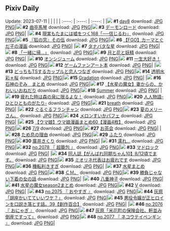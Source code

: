 ## Pixiv Daily
Update: 2023-07-11
|      |      |      |
| :----: | :----: | :----: |
|![](https://pixiv.microyu.workers.dev/c/240x480/img-master/img/2023/07/09/01/02/41/109747127_p0_master1200.jpg) **#1** [day8](https://www.pixiv.net/artworks/109747127) download: [JPG](https://pixiv.microyu.workers.dev/img-original/img/2023/07/09/01/02/41/109747127_p0.jpg) [PNG](https://pixiv.microyu.workers.dev/img-original/img/2023/07/09/01/02/41/109747127_p0.png)|![](https://pixiv.microyu.workers.dev/c/240x480/img-master/img/2023/07/10/00/00/36/109779063_p0_master1200.jpg) **#2** [曲亭馬琴](https://www.pixiv.net/artworks/109779063) download: [JPG](https://pixiv.microyu.workers.dev/img-original/img/2023/07/10/00/00/36/109779063_p0.jpg) [PNG](https://pixiv.microyu.workers.dev/img-original/img/2023/07/10/00/00/36/109779063_p0.png)|![](https://pixiv.microyu.workers.dev/c/240x480/img-master/img/2023/07/10/00/00/37/109779066_p0_master1200.jpg) **#3** [デーモンロード](https://www.pixiv.net/artworks/109779066) download: [JPG](https://pixiv.microyu.workers.dev/img-original/img/2023/07/10/00/00/37/109779066_p0.jpg) [PNG](https://pixiv.microyu.workers.dev/img-original/img/2023/07/10/00/00/37/109779066_p0.png)|
|![](https://pixiv.microyu.workers.dev/c/240x480/img-master/img/2023/07/09/18/13/50/109766257_p0_master1200.jpg) **#4** [現実もたまには嘘をつく168「──信じるわ」](https://www.pixiv.net/artworks/109766257) download: [JPG](https://pixiv.microyu.workers.dev/img-original/img/2023/07/09/18/13/50/109766257_p0.jpg) [PNG](https://pixiv.microyu.workers.dev/img-original/img/2023/07/09/18/13/50/109766257_p0.png)|![](https://pixiv.microyu.workers.dev/c/240x480/img-master/img/2023/07/10/11/40/07/109790017_p0_master1200.jpg) **#5** [『狐の窓』その伍](https://www.pixiv.net/artworks/109790017) download: [JPG](https://pixiv.microyu.workers.dev/img-original/img/2023/07/10/11/40/07/109790017_p0.jpg) [PNG](https://pixiv.microyu.workers.dev/img-original/img/2023/07/10/11/40/07/109790017_p0.png)|![](https://pixiv.microyu.workers.dev/c/240x480/img-master/img/2023/07/09/10/06/11/109755111_p0_master1200.jpg) **#6** [【FGO】カーマとぐだ子の漫画](https://www.pixiv.net/artworks/109755111) download: [JPG](https://pixiv.microyu.workers.dev/img-original/img/2023/07/09/10/06/11/109755111_p0.jpg) [PNG](https://pixiv.microyu.workers.dev/img-original/img/2023/07/09/10/06/11/109755111_p0.png)|
|![](https://pixiv.microyu.workers.dev/c/240x480/img-master/img/2023/07/09/07/30/01/109752680_p0_master1200.jpg) **#7** [タナバタな星](https://www.pixiv.net/artworks/109752680) download: [JPG](https://pixiv.microyu.workers.dev/img-original/img/2023/07/09/07/30/01/109752680_p0.jpg) [PNG](https://pixiv.microyu.workers.dev/img-original/img/2023/07/09/07/30/01/109752680_p0.png)|![](https://pixiv.microyu.workers.dev/c/240x480/img-master/img/2023/07/10/08/02/15/109787350_p0_master1200.jpg) **#8** [「一緒に帰…」](https://www.pixiv.net/artworks/109787350) download: [JPG](https://pixiv.microyu.workers.dev/img-original/img/2023/07/10/08/02/15/109787350_p0.jpg) [PNG](https://pixiv.microyu.workers.dev/img-original/img/2023/07/10/08/02/15/109787350_p0.png)|![](https://pixiv.microyu.workers.dev/c/240x480/img-master/img/2023/07/10/00/00/54/109779122_p0_master1200.jpg) **#9** [月と花と妖精](https://www.pixiv.net/artworks/109779122) download: [JPG](https://pixiv.microyu.workers.dev/img-original/img/2023/07/10/00/00/54/109779122_p0.jpg) [PNG](https://pixiv.microyu.workers.dev/img-original/img/2023/07/10/00/00/54/109779122_p0.png)|
|![](https://pixiv.microyu.workers.dev/c/240x480/img-master/img/2023/07/09/00/33/48/109746271_p0_master1200.jpg) **#10** [オンシジューム](https://www.pixiv.net/artworks/109746271) download: [JPG](https://pixiv.microyu.workers.dev/img-original/img/2023/07/09/00/33/48/109746271_p0.jpg) [PNG](https://pixiv.microyu.workers.dev/img-original/img/2023/07/09/00/33/48/109746271_p0.png)|![](https://pixiv.microyu.workers.dev/c/240x480/img-master/img/2023/07/09/13/49/41/109759902_p0_master1200.jpg) **#11** [一生大好き！](https://www.pixiv.net/artworks/109759902) download: [JPG](https://pixiv.microyu.workers.dev/img-original/img/2023/07/09/13/49/41/109759902_p0.jpg) [PNG](https://pixiv.microyu.workers.dev/img-original/img/2023/07/09/13/49/41/109759902_p0.png)|![](https://pixiv.microyu.workers.dev/c/240x480/img-master/img/2023/07/09/13/29/06/109744905_p0_master1200.jpg) **#12** [ゲームファンアート本](https://www.pixiv.net/artworks/109744905) download: [JPG](https://pixiv.microyu.workers.dev/img-original/img/2023/07/09/13/29/06/109744905_p0.jpg) [PNG](https://pixiv.microyu.workers.dev/img-original/img/2023/07/09/13/29/06/109744905_p0.png)|
|![](https://pixiv.microyu.workers.dev/c/240x480/img-master/img/2023/07/09/00/01/07/109744854_p0_master1200.jpg) **#13** [どっちもTSするカップルと恋人つなぎ](https://www.pixiv.net/artworks/109744854) download: [JPG](https://pixiv.microyu.workers.dev/img-original/img/2023/07/09/00/01/07/109744854_p0.jpg) [PNG](https://pixiv.microyu.workers.dev/img-original/img/2023/07/09/00/01/07/109744854_p0.png)|![](https://pixiv.microyu.workers.dev/c/240x480/img-master/img/2023/07/09/00/00/12/109744661_p0_master1200.jpg) **#14** [透明水彩＊桜](https://www.pixiv.net/artworks/109744661) download: [JPG](https://pixiv.microyu.workers.dev/img-original/img/2023/07/09/00/00/12/109744661_p0.jpg) [PNG](https://pixiv.microyu.workers.dev/img-original/img/2023/07/09/00/00/12/109744661_p0.png)|![](https://pixiv.microyu.workers.dev/c/240x480/img-master/img/2023/07/09/00/01/04/109744847_p0_master1200.jpg) **#15** [Gradation](https://www.pixiv.net/artworks/109744847) download: [JPG](https://pixiv.microyu.workers.dev/img-original/img/2023/07/09/00/01/04/109744847_p0.jpg) [PNG](https://pixiv.microyu.workers.dev/img-original/img/2023/07/09/00/01/04/109744847_p0.png)|
|![](https://pixiv.microyu.workers.dev/c/240x480/img-master/img/2023/07/09/09/49/20/109754789_p0_master1200.jpg) **#16** [石神のぞみ　まとめ](https://www.pixiv.net/artworks/109754789) download: [JPG](https://pixiv.microyu.workers.dev/img-original/img/2023/07/09/09/49/20/109754789_p0.jpg) [PNG](https://pixiv.microyu.workers.dev/img-original/img/2023/07/09/09/49/20/109754789_p0.png)|![](https://pixiv.microyu.workers.dev/c/240x480/img-master/img/2023/07/09/16/34/45/109763927_p0_master1200.jpg) **#17** [【水星の魔女】妻からの、かわいいおねだり](https://www.pixiv.net/artworks/109763927) download: [JPG](https://pixiv.microyu.workers.dev/img-original/img/2023/07/09/16/34/45/109763927_p0.jpg) [PNG](https://pixiv.microyu.workers.dev/img-original/img/2023/07/09/16/34/45/109763927_p0.png)|![](https://pixiv.microyu.workers.dev/c/240x480/img-master/img/2023/07/09/02/02/06/109747615_p0_master1200.jpg) **#18** [Summer](https://www.pixiv.net/artworks/109747615) download: [JPG](https://pixiv.microyu.workers.dev/img-original/img/2023/07/09/02/02/06/109747615_p0.jpg) [PNG](https://pixiv.microyu.workers.dev/img-original/img/2023/07/09/02/02/06/109747615_p0.png)|
|![](https://pixiv.microyu.workers.dev/c/240x480/img-master/img/2023/07/09/11/09/01/109756234_p0_master1200.jpg) **#19** [疲れた時は森の泉に限るよな！](https://www.pixiv.net/artworks/109756234) download: [JPG](https://pixiv.microyu.workers.dev/img-original/img/2023/07/09/11/09/01/109756234_p0.jpg) [PNG](https://pixiv.microyu.workers.dev/img-original/img/2023/07/09/11/09/01/109756234_p0.png)|![](https://pixiv.microyu.workers.dev/c/240x480/img-master/img/2023/07/09/00/02/39/109745006_p0_master1200.jpg) **#20** [人人物語-ひとひとものがたり-](https://www.pixiv.net/artworks/109745006) download: [JPG](https://pixiv.microyu.workers.dev/img-original/img/2023/07/09/00/02/39/109745006_p0.jpg) [PNG](https://pixiv.microyu.workers.dev/img-original/img/2023/07/09/00/02/39/109745006_p0.png)|![](https://pixiv.microyu.workers.dev/c/240x480/img-master/img/2023/07/09/00/00/38/109744763_p0_master1200.jpg) **#21** [breath](https://www.pixiv.net/artworks/109744763) download: [JPG](https://pixiv.microyu.workers.dev/img-original/img/2023/07/09/00/00/38/109744763_p0.jpg) [PNG](https://pixiv.microyu.workers.dev/img-original/img/2023/07/09/00/00/38/109744763_p0.png)|
|![](https://pixiv.microyu.workers.dev/c/240x480/img-master/img/2023/07/10/00/00/28/109779035_p0_master1200.jpg) **#22** [ぐるぐるフランチャン](https://www.pixiv.net/artworks/109779035) download: [JPG](https://pixiv.microyu.workers.dev/img-original/img/2023/07/10/00/00/28/109779035_p0.jpg) [PNG](https://pixiv.microyu.workers.dev/img-original/img/2023/07/10/00/00/28/109779035_p0.png)|![](https://pixiv.microyu.workers.dev/c/240x480/img-master/img/2023/07/09/12/51/57/109758619_p0_master1200.jpg) **#23** [夏のメリーさん。](https://www.pixiv.net/artworks/109758619) download: [JPG](https://pixiv.microyu.workers.dev/img-original/img/2023/07/09/12/51/57/109758619_p0.jpg) [PNG](https://pixiv.microyu.workers.dev/img-original/img/2023/07/09/12/51/57/109758619_p0.png)|![](https://pixiv.microyu.workers.dev/c/240x480/img-master/img/2023/07/10/20/30/02/109800378_p0_master1200.jpg) **#24** [メロンすいかパフェ](https://www.pixiv.net/artworks/109800378) download: [JPG](https://pixiv.microyu.workers.dev/img-original/img/2023/07/10/20/30/02/109800378_p0.jpg) [PNG](https://pixiv.microyu.workers.dev/img-original/img/2023/07/10/20/30/02/109800378_p0.png)|
|![](https://pixiv.microyu.workers.dev/c/240x480/img-master/img/2023/07/09/00/32/54/109746234_p0_master1200.jpg) **#25** [【ウマ娘】ウマ娘漫画まとめ60【漫画4枚】](https://www.pixiv.net/artworks/109746234) download: [JPG](https://pixiv.microyu.workers.dev/img-original/img/2023/07/09/00/32/54/109746234_p0.jpg) [PNG](https://pixiv.microyu.workers.dev/img-original/img/2023/07/09/00/32/54/109746234_p0.png)|![](https://pixiv.microyu.workers.dev/c/240x480/img-master/img/2023/07/09/12/11/22/109757703_p0_master1200.jpg) **#26** [7/9](https://www.pixiv.net/artworks/109757703) download: [JPG](https://pixiv.microyu.workers.dev/img-original/img/2023/07/09/12/11/22/109757703_p0.jpg) [PNG](https://pixiv.microyu.workers.dev/img-original/img/2023/07/09/12/11/22/109757703_p0.png)|![](https://pixiv.microyu.workers.dev/c/240x480/img-master/img/2023/07/09/18/21/14/109766953_p0_master1200.jpg) **#27** [お茶会](https://www.pixiv.net/artworks/109766953) download: [JPG](https://pixiv.microyu.workers.dev/img-original/img/2023/07/09/18/21/14/109766953_p0.jpg) [PNG](https://pixiv.microyu.workers.dev/img-original/img/2023/07/09/18/21/14/109766953_p0.png)|
|![](https://pixiv.microyu.workers.dev/c/240x480/img-master/img/2023/07/09/00/05/25/109745188_p0_master1200.jpg) **#28** [ため息の理由](https://www.pixiv.net/artworks/109745188) download: [JPG](https://pixiv.microyu.workers.dev/img-original/img/2023/07/09/00/05/25/109745188_p0.jpg) [PNG](https://pixiv.microyu.workers.dev/img-original/img/2023/07/09/00/05/25/109745188_p0.png)|![](https://pixiv.microyu.workers.dev/c/240x480/img-master/img/2023/07/09/00/43/34/109746569_p0_master1200.jpg) **#29** [ふたり](https://www.pixiv.net/artworks/109746569) download: [JPG](https://pixiv.microyu.workers.dev/img-original/img/2023/07/09/00/43/34/109746569_p0.jpg) [PNG](https://pixiv.microyu.workers.dev/img-original/img/2023/07/09/00/43/34/109746569_p0.png)|![](https://pixiv.microyu.workers.dev/c/240x480/img-master/img/2023/07/09/00/00/34/109744749_p0_master1200.jpg) **#30** [廣井きくり](https://www.pixiv.net/artworks/109744749) download: [JPG](https://pixiv.microyu.workers.dev/img-original/img/2023/07/09/00/00/34/109744749_p0.jpg) [PNG](https://pixiv.microyu.workers.dev/img-original/img/2023/07/09/00/00/34/109744749_p0.png)|
|![](https://pixiv.microyu.workers.dev/c/240x480/img-master/img/2023/07/09/00/01/00/109744835_p0_master1200.jpg) **#31** [濡れ…](https://www.pixiv.net/artworks/109744835) download: [JPG](https://pixiv.microyu.workers.dev/img-original/img/2023/07/09/00/01/00/109744835_p0.jpg) [PNG](https://pixiv.microyu.workers.dev/img-original/img/2023/07/09/00/01/00/109744835_p0.png)|![](https://pixiv.microyu.workers.dev/c/240x480/img-master/img/2023/07/10/12/23/04/109790738_p0_master1200.jpg) **#32** [no.2078 『 超籠包 』](https://www.pixiv.net/artworks/109790738) download: [JPG](https://pixiv.microyu.workers.dev/img-original/img/2023/07/10/12/23/04/109790738_p0.jpg) [PNG](https://pixiv.microyu.workers.dev/img-original/img/2023/07/10/12/23/04/109790738_p0.png)|![](https://pixiv.microyu.workers.dev/c/240x480/img-master/img/2023/07/09/18/00/03/109766227_p0_master1200.jpg) **#33** [マドロック](https://www.pixiv.net/artworks/109766227) download: [JPG](https://pixiv.microyu.workers.dev/img-original/img/2023/07/09/18/00/03/109766227_p0.jpg) [PNG](https://pixiv.microyu.workers.dev/img-original/img/2023/07/09/18/00/03/109766227_p0.png)|
|![](https://pixiv.microyu.workers.dev/c/240x480/img-master/img/2023/07/10/10/08/32/109788864_p0_master1200.jpg) **#34** [同人誌【がんばれ同期ちゃん10】8/12頃でます。](https://www.pixiv.net/artworks/109788864) download: [JPG](https://pixiv.microyu.workers.dev/img-original/img/2023/07/10/10/08/32/109788864_p0.jpg) [PNG](https://pixiv.microyu.workers.dev/img-original/img/2023/07/10/10/08/32/109788864_p0.png)|![](https://pixiv.microyu.workers.dev/c/240x480/img-master/img/2023/07/09/00/01/10/109744858_p0_master1200.jpg) **#35** [ミオリネ代表はお疲れです](https://www.pixiv.net/artworks/109744858) download: [JPG](https://pixiv.microyu.workers.dev/img-original/img/2023/07/09/00/01/10/109744858_p0.jpg) [PNG](https://pixiv.microyu.workers.dev/img-original/img/2023/07/09/00/01/10/109744858_p0.png)|![](https://pixiv.microyu.workers.dev/c/240x480/img-master/img/2023/07/09/14/13/05/109760464_p0_master1200.jpg) **#36** [機転利きすぎ](https://www.pixiv.net/artworks/109760464) download: [JPG](https://pixiv.microyu.workers.dev/img-original/img/2023/07/09/14/13/05/109760464_p0.jpg) [PNG](https://pixiv.microyu.workers.dev/img-original/img/2023/07/09/14/13/05/109760464_p0.png)|
|![](https://pixiv.microyu.workers.dev/c/240x480/img-master/img/2023/07/09/19/03/33/109768269_p0_master1200.jpg) **#37** [水星まとめ](https://www.pixiv.net/artworks/109768269) download: [JPG](https://pixiv.microyu.workers.dev/img-original/img/2023/07/09/19/03/33/109768269_p0.jpg) [PNG](https://pixiv.microyu.workers.dev/img-original/img/2023/07/09/19/03/33/109768269_p0.png)|![](https://pixiv.microyu.workers.dev/c/240x480/img-master/img/2023/07/10/02/31/31/109783352_p0_master1200.jpg) **#38** [ＣＭ。](https://www.pixiv.net/artworks/109783352) download: [JPG](https://pixiv.microyu.workers.dev/img-original/img/2023/07/10/02/31/31/109783352_p0.jpg) [PNG](https://pixiv.microyu.workers.dev/img-original/img/2023/07/10/02/31/31/109783352_p0.png)|![](https://pixiv.microyu.workers.dev/c/240x480/img-master/img/2023/07/09/00/01/29/109744899_p0_master1200.jpg) **#39** [勝負じゃない下着の女の話](https://www.pixiv.net/artworks/109744899) download: [JPG](https://pixiv.microyu.workers.dev/img-original/img/2023/07/09/00/01/29/109744899_p0.jpg) [PNG](https://pixiv.microyu.workers.dev/img-original/img/2023/07/09/00/01/29/109744899_p0.png)|
|![](https://pixiv.microyu.workers.dev/c/240x480/img-master/img/2023/07/09/03/46/27/109750206_p0_master1200.jpg) **#40** [八重神子](https://www.pixiv.net/artworks/109750206) download: [JPG](https://pixiv.microyu.workers.dev/img-original/img/2023/07/09/03/46/27/109750206_p0.jpg) [PNG](https://pixiv.microyu.workers.dev/img-original/img/2023/07/09/03/46/27/109750206_p0.png)|![](https://pixiv.microyu.workers.dev/c/240x480/img-master/img/2023/07/09/22/17/04/109775025_p0_master1200.jpg) **#41** [水星の魔女season2まとめ](https://www.pixiv.net/artworks/109775025) download: [JPG](https://pixiv.microyu.workers.dev/img-original/img/2023/07/09/22/17/04/109775025_p0.jpg) [PNG](https://pixiv.microyu.workers.dev/img-original/img/2023/07/09/22/17/04/109775025_p0.png)|![](https://pixiv.microyu.workers.dev/c/240x480/img-master/img/2023/07/09/15/01/05/109761597_p0_master1200.jpg) **#42** [V](https://www.pixiv.net/artworks/109761597) download: [JPG](https://pixiv.microyu.workers.dev/img-original/img/2023/07/09/15/01/05/109761597_p0.jpg) [PNG](https://pixiv.microyu.workers.dev/img-original/img/2023/07/09/15/01/05/109761597_p0.png)|
|![](https://pixiv.microyu.workers.dev/c/240x480/img-master/img/2023/07/09/21/31/35/109773237_p0_master1200.jpg) **#43** [no.2075 『 おやすぎ 』](https://www.pixiv.net/artworks/109773237) download: [JPG](https://pixiv.microyu.workers.dev/img-original/img/2023/07/09/21/31/35/109773237_p0.jpg) [PNG](https://pixiv.microyu.workers.dev/img-original/img/2023/07/09/21/31/35/109773237_p0.png)|![](https://pixiv.microyu.workers.dev/c/240x480/img-master/img/2023/07/09/13/38/46/109759671_p0_master1200.jpg) **#44** [灰原「胡座かいてていいワケ？」](https://www.pixiv.net/artworks/109759671) download: [JPG](https://pixiv.microyu.workers.dev/img-original/img/2023/07/09/13/38/46/109759671_p0.jpg) [PNG](https://pixiv.microyu.workers.dev/img-original/img/2023/07/09/13/38/46/109759671_p0.png)|![](https://pixiv.microyu.workers.dev/c/240x480/img-master/img/2023/07/10/20/39/49/109800649_p0_master1200.jpg) **#45** [悪役令嬢が正ヒロインを口説き落とす話。39【創作百合】](https://www.pixiv.net/artworks/109800649) download: [JPG](https://pixiv.microyu.workers.dev/img-original/img/2023/07/10/20/39/49/109800649_p0.jpg) [PNG](https://pixiv.microyu.workers.dev/img-original/img/2023/07/10/20/39/49/109800649_p0.png)|
|![](https://pixiv.microyu.workers.dev/c/240x480/img-master/img/2023/07/09/22/38/50/109775885_p0_master1200.jpg) **#46** [no.2076 『 おにゃぎ 』](https://www.pixiv.net/artworks/109775885) download: [JPG](https://pixiv.microyu.workers.dev/img-original/img/2023/07/09/22/38/50/109775885_p0.jpg) [PNG](https://pixiv.microyu.workers.dev/img-original/img/2023/07/09/22/38/50/109775885_p0.png)|![](https://pixiv.microyu.workers.dev/c/240x480/img-master/img/2023/07/10/15/31/02/109793465_p0_master1200.jpg) **#47** [灰原「米花町の保険会社、軒並み倒産ですって」](https://www.pixiv.net/artworks/109793465) download: [JPG](https://pixiv.microyu.workers.dev/img-original/img/2023/07/10/15/31/02/109793465_p0.jpg) [PNG](https://pixiv.microyu.workers.dev/img-original/img/2023/07/10/15/31/02/109793465_p0.png)|![](https://pixiv.microyu.workers.dev/c/240x480/img-master/img/2023/07/09/23/16/56/109777327_p0_master1200.jpg) **#48** [no.2077 『 ネコウテイペンギン 』](https://www.pixiv.net/artworks/109777327) download: [JPG](https://pixiv.microyu.workers.dev/img-original/img/2023/07/09/23/16/56/109777327_p0.jpg) [PNG](https://pixiv.microyu.workers.dev/img-original/img/2023/07/09/23/16/56/109777327_p0.png)|
